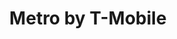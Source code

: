 ---
title: "Metro by T-Mobile"
url: /chicago/metro-by-t-mobile-west-madison-street-2/
shop: Handy
---